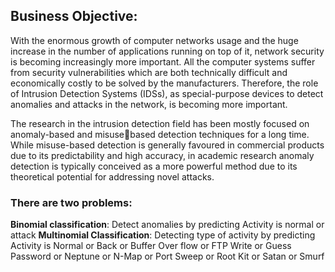 ## Business Objective:
With the enormous growth of computer networks usage and the huge increase in the number of applications running on top of it, network security is becoming increasingly more important. All the 
computer systems suffer from security vulnerabilities which are both technically difficult and economically costly to be solved by the manufacturers. Therefore, the role of Intrusion Detection 
Systems (IDSs), as special-purpose devices to detect anomalies and attacks in the network, is becoming more important. 

The research in the intrusion detection field has been mostly focused on anomaly-based and misuse￾based detection techniques for a long time. While misuse-based detection is generally favoured in 
commercial products due to its predictability and high accuracy, in academic research anomaly detection is typically conceived as a more powerful method due to its theoretical potential for 
addressing novel attacks.

### There are two problems:
**Binomial classification**: Detect anomalies by predicting Activity is normal or attack
**Multinomial Classification**: Detecting type of activity by predicting Activity is Normal or Back or Buffer Over flow or FTP Write or Guess Password or Neptune or N-Map or Port Sweep or Root Kit or 
Satan or Smurf
